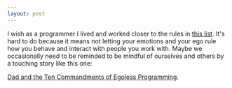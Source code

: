 ```yaml
---
layout: post
---
```


I wish as a programmer I lived and worked closer to the rules in [this list][1]. It's hard to do because it means not letting your emotions and your ego rule how you behave and interact with people you work with. Maybe we occasionally need to be reminded to be mindful of ourselves and others by a touching story like this one:

[Dad and the Ten Commandments of Egoless Programming][1].

[1]:http://blog.stephenwyattbush.com/2012/04/07/dad-and-the-ten-commandments-of-egoless-programming
